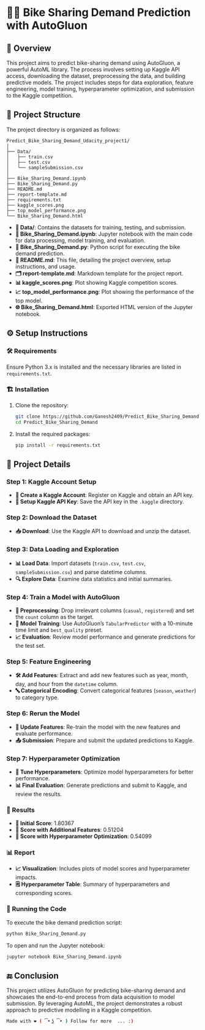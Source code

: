 
# 🚴‍♂️ Bike Sharing Demand Prediction with AutoGluon

## 📖 Overview

This project aims to predict bike-sharing demand using AutoGluon, a powerful AutoML library. The process involves setting up Kaggle API access, downloading the dataset, preprocessing the data, and building predictive models. The project includes steps for data exploration, feature engineering, model training, hyperparameter optimization, and submission to the Kaggle competition.

## 📂 Project Structure

The project directory is organized as follows:

```
Predict_Bike_Sharing_Demand_Udacity_project1/
│
├── Data/
│   ├── train.csv
│   ├── test.csv
│   └── sampleSubmission.csv
│
├── Bike_Sharing_Demand.ipynb
├── Bike_Sharing_Demand.py
├── README.md
├── report-template.md
├── requirements.txt
├── kaggle_scores.png
├── top_model_performance.png
└── Bike_Sharing_Demand.html
```

- **📁 Data/**: Contains the datasets for training, testing, and submission.
- **📓 Bike_Sharing_Demand.ipynb**: Jupyter notebook with the main code for data processing, model training, and evaluation.
- **📜 Bike_Sharing_Demand.py**: Python script for executing the bike demand prediction.
- **📝 README.md**: This file, detailing the project overview, setup instructions, and usage.
- **🗂️ report-template.md**: Markdown template for the project report.
- **📊 kaggle_scores.png**: Plot showing Kaggle competition scores.
- **📈 top_model_performance.png**: Plot showing the performance of the top model.
- **🌐 Bike_Sharing_Demand.html**: Exported HTML version of the Jupyter notebook.

## ⚙️ Setup Instructions

### 🛠️ Requirements

Ensure Python 3.x is installed and the necessary libraries are listed in `requirements.txt`.

### 🏗️ Installation

1. Clone the repository:
   ```bash
   git clone https://github.com/Ganesh2409/Predict_Bike_Sharing_Demand.git
   cd Predict_Bike_Sharing_Demand
   ```

2. Install the required packages:
   ```bash
   pip install -r requirements.txt
   ```

## 📝 Project Details

### Step 1: Kaggle Account Setup

- **👤 Create a Kaggle Account**: Register on Kaggle and obtain an API key.
- **🔑 Setup Kaggle API Key**: Save the API key in the `.kaggle` directory.

### Step 2: Download the Dataset

- **📥 Download**: Use the Kaggle API to download and unzip the dataset.

### Step 3: Data Loading and Exploration

- **📊 Load Data**: Import datasets (`train.csv`, `test.csv`, `sampleSubmission.csv`) and parse datetime columns.
- **🔍 Explore Data**: Examine data statistics and initial summaries.

### Step 4: Train a Model with AutoGluon

- **🔧 Preprocessing**: Drop irrelevant columns (`casual`, `registered`) and set the `count` column as the target.
- **🤖 Model Training**: Use AutoGluon’s `TabularPredictor` with a 10-minute time limit and `best_quality` preset.
- **📈 Evaluation**: Review model performance and generate predictions for the test set.

### Step 5: Feature Engineering

- **🛠️ Add Features**: Extract and add new features such as year, month, day, and hour from the `datetime` column.
- **🔤 Categorical Encoding**: Convert categorical features (`season`, `weather`) to category type.

### Step 6: Rerun the Model

- **🔄 Update Features**: Re-train the model with the new features and evaluate performance.
- **📤 Submission**: Prepare and submit the updated predictions to Kaggle.

### Step 7: Hyperparameter Optimization

- **🔬 Tune Hyperparameters**: Optimize model hyperparameters for better performance.
- **📊 Final Evaluation**: Generate predictions and submit to Kaggle, and review the results.

### 🎯 Results

- **🏁 Initial Score**: 1.80367
- **🚀 Score with Additional Features**: 0.51204
- **🎯 Score with Hyperparameter Optimization**: 0.54099

### 📊 Report

- **📈 Visualization**: Includes plots of model scores and hyperparameter impacts.
- **🗒️ Hyperparameter Table**: Summary of hyperparameters and corresponding scores.

### 🚀 Running the Code

To execute the bike demand prediction script:

```bash
python Bike_Sharing_Demand.py
```

To open and run the Jupyter notebook:

```bash
jupyter notebook Bike_Sharing_Demand.ipynb
```

## 🔚 Conclusion

This project utilizes AutoGluon for predicting bike-sharing demand and showcases the end-to-end process from data acquisition to model submission. By leveraging AutoML, the project demonstrates a robust approach to predictive modelling in a Kaggle competition.

```bash
Made with ❤️ ( ͡• ͜ʖ ͡• ) Follow for more  ... :)
